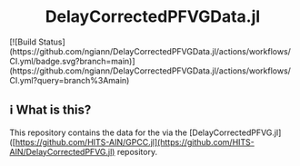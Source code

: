 <h1 align="center">DelayCorrectedPFVGData.jl</h1>
[![Build Status](https://github.com/ngiann/DelayCorrectedPFVGData.jl/actions/workflows/CI.yml/badge.svg?branch=main)](https://github.com/ngiann/DelayCorrectedPFVGData.jl/actions/workflows/CI.yml?query=branch%3Amain)


## ℹ What is this?
This repository contains the data for the via the [DelayCorrectedPFVG.jl]([https://github.com/HITS-AIN/GPCC.jl](https://github.com/HITS-AIN/DelayCorrectedPFVG.jl) repository.
